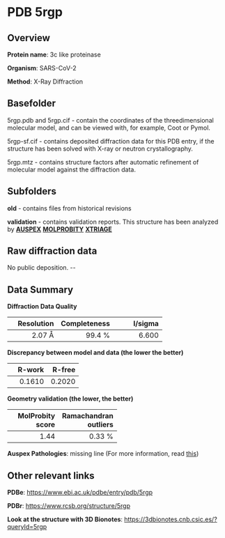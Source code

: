 # PDB 5rgp

## Overview

**Protein name**: 3c like proteinase

**Organism**: SARS-CoV-2

**Method**: X-Ray Diffraction

## Basefolder

5rgp.pdb and 5rgp.cif - contain the coordinates of the threedimensional molecular model, and can be viewed with, for example, Coot or Pymol.

5rgp-sf.cif - contains deposited diffraction data for this PDB entry, if the structure has been solved with X-ray or neutron crystallography.

5rgp.mtz - contains structure factors after automatic refinement of molecular model against the diffraction data.

## Subfolders



**old** - contains files from historical revisions

**validation** - contains validation reports. This structure has been analyzed by [**AUSPEX**](https://github.com/thorn-lab/coronavirus_structural_task_force/tree/master/pdb/3c_like_proteinase/SARS-CoV-2/5rgp/validation/auspex)  [**MOLPROBITY**](https://github.com/thorn-lab/coronavirus_structural_task_force/tree/master/pdb/3c_like_proteinase/SARS-CoV-2/5rgp/validation/molprobity) [**XTRIAGE**](https://github.com/thorn-lab/coronavirus_structural_task_force/blob/master/pdb/3c_like_proteinase/SARS-CoV-2/5rgp/validation/Xtriage_output.log) 

## Raw diffraction data

No public deposition. --<br> 

## Data Summary
**Diffraction Data Quality**

|   | Resolution | Completeness| I/sigma |
|---|-------------:|----------------:|--------------:|
|   |2.07 Å|99.4  %|<img width=50/>6.600|

**Discrepancy between model and data (the lower the better)**

|   | **R-work**| **R-free**   
|---|-------------:|----------------:|           
||  0.1610|  0.2020|

**Geometry validation (the lower, the better)**

|   |**MolProbity<br>score**| **Ramachandran<br>outliers** 
|---|-------------:|----------------:|
||  1.44|  0.33 %|

**Auspex Pathologies**: missing line (For more information, read [this](https://github.com/thorn-lab/coronavirus_structural_task_force/blob/master/pdb/3c_like_proteinase/SARS-CoV-2/5rgp/validation/auspex/5rgp_auspex_comments.txt))

 



## Other relevant links 
**PDBe**:  https://www.ebi.ac.uk/pdbe/entry/pdb/5rgp
 
**PDBr**: https://www.rcsb.org/structure/5rgp 

**Look at the structure with 3D Bionotes**: https://3dbionotes.cnb.csic.es/?queryId=5rgp

